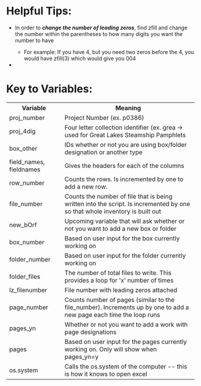 
<body>
    <div>
        <h1>Helpful Tips:</h1>
        <ul>
            <li>In order to <b><i>change the number of leading zeros</b></i>, find zfill and change the number within the parentheses to how many digits you want the number to have</li>
            <ul>
                <li>For example: If you have 4, but you need two zeros before the 4, you would have zfill(3) which would give you 004 </li>
            </ul>
            <li></li>
        </ul>
    </div>
    <div> 
        <h1>Key to Variables:</h1>
        <table>
            <colgroup>
                <col />
                <col />
            </colgroup>
            <tr>
            <th>Variable</th>
            <th>Meaning</th>
            </tr>
                <tr>
                    <td>proj_number</td>
                    <td>Project Number (ex. p0386)</td>
                </tr>
                <tr>
                    <td>proj_4dig</td>
                    <td>Four letter collection identifier (ex. grea -> used for Great Lakes Steamship Pamphlets</td>
                </tr>
                <tr>
                    <td>box_other</td>
                    <td>IDs whether or not you are using box/folder designation or another type</td>
                </tr>
                <tr>
                    <td>field_names, fieldnames</td>
                    <td>Gives the headers for each of the columns</td>
                </tr>
                <tr>
                    <td>row_number</td>
                    <td>Counts the rows. Is incremented by one to add a new row.</td>
                </tr>
                <tr>
                    <td>file_number</td>
                    <td>Counts the number of file that is being written into the script. Is incremented by one so that whole inventory is built out</td>
                </tr>
                <tr>
                    <td>new_bOrf</td>
                    <td>Upcoming variable that will ask whether or not you want to add a new box or folder</td>      
                </tr>
                <tr>
                    <td>box_number</td>
                    <td>Based on user input for the box currently working on</td>
                </tr>
                <tr>
                    <td>folder_number</td>
                    <td>Based on user input for the folder currently working on</td>
                </tr>
                <tr>
                    <td>
                        folder_files
                    </td>
                    <td>
                        The number of total files to write. This provides a loop for 'x' number of times
                    </td>
                </tr>
                <tr>
                    <td>
                        lz_filenumber
                    </td>
                    <td>
                        File number with leading zeros attached
                    </td>
                </tr>
                <tr>
                    <td>page_number</td>
                    <td>Counts number of pages (similar to the file_number). Increments up by one to add a new page each time the loop runs</td>
                </tr>
                <tr>
                    <td>pages_yn</td>
                    <td>Whether or not you want to add a work with page designations</td>
                </tr>
                <tr>
                    <td>pages</td>
                    <td>Based on user input for the pages currently working on. Only will show when pages_yn=y </td>
                </tr>
                <tr>
                    <td>os.system</td>
                    <td>Calls the os.system of the computer -- this is how it knows to open excel</td>
                </tr>
        </table>
    </div>
</body>

<!-- 

<tr>
    <td></td>
    <td></td>
</tr>
    
-->
